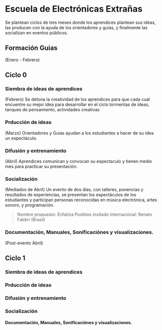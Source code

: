 # Escuela de Electrónicas Extrañas
Se plantean ciclos de tres meses donde los aprendices plantean sus ideas, las producen con la ayuda de los  orientadores y guias, y finalmente las socializan en eventos públicos.


## Formación Guias
(Enero - Febrero)

## Ciclo 0 

### Siembra de ideas de aprendices
(Febrero)
Se detona la creatividad de los aprendices para que cada cual encuentre su mejor idea para desarrollar en el ciclo
tormentas de ideas, tanques de pensamiento, actividades creativas

### Prducción de ideas
(Marzo)
Orientadores y Guias ayudan a los estudiantes a hacer de su idea un espectáculo.

### Difusión y entrenamiento
(Abril)
Aprendices comunican y convocan su espectaculo y tienen medio mes para practicar su presentación.

### Socialización
(Mediados de Abril)
Un evento de dos días, con talleres, ponencias y resultados de experiencias, se presentan los espectáculos de los estudiantes y participan personas reconocidas en música electrónica, artes sonoro, y programación.
> Nombre propuesto: Enfatiza
> Posibles invitado internaciónal: Renato Fabbri (Brasil)

### Documentación, Manuales, Sonificaciónes y visualizaciones.
(Post-evento Abril)

## Ciclo 1

### Siembra de ideas de aprendices

### Prducción de ideas

### Difusión y entrenamiento

### Socialización

#### Documentación, Manuales, Sonificaciónes y visualizaciones.


